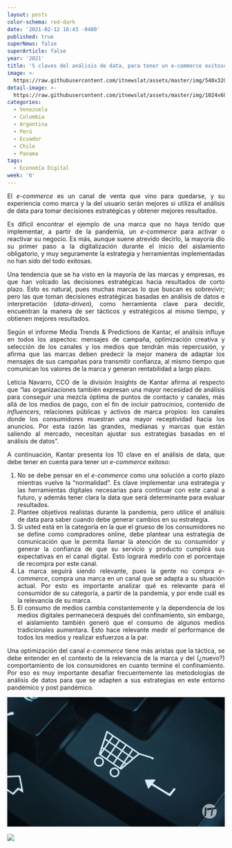 ```yaml
---
layout: posts
color-schema: red-dark
date: '2021-02-12 16:43 -0400'
published: true
superNews: false
superArticle: false
year: '2021'
title: '5 claves del análisis de data, para tener un e-commerce exitoso'
image: >-
  https://raw.githubusercontent.com/itnewslat/assets/master/img/540x320/ecommerce-p.jpg
detail-image: >-
  https://raw.githubusercontent.com/itnewslat/assets/master/img/1024x680/ecommerce-g.jpg
categories:
  - Venezuela
  - Colombia
  - Argentina
  - Perú
  - Ecuador
  - Chile
  - Panama
tags:
  - Economía Digital
week: '6'
---
```

<p style="text-align: justify;">El <em>e-commerce</em> es un canal de venta que vino para quedarse, y su experiencia como marca y la del usuario serán mejores si utiliza el análisis de data para tomar decisiones estratégicas y obtener mejores resultados.</p>
<p style="text-align: justify;">Es difícil encontrar el ejemplo de una marca que no haya tenido que implementar, a partir de la pandemia, un <em>e-commerce</em> para activar o reactivar su negocio. Es más, aunque suene atrevido decirlo, la mayoría dio su primer paso a la digitalización durante el inicio del aislamiento obligatorio, y muy seguramente la estrategia y herramientas implementadas no han sido del todo exitosas.</p>
<p style="text-align: justify;">Una tendencia que se ha visto en la mayoría de las marcas y empresas, es que han volcado las decisiones estratégicas hacia resultados de corto plazo. Esto es natural, pues muchas marcas lo que buscan es sobrevivir; pero las que toman decisiones estratégicas basadas en análisis de datos e interpretación (<em>data-driven</em>), como herramienta clave para decidir, encuentran la manera de ser tácticos y estratégicos al mismo tiempo, y obtienen mejores resultados.</p>
<p style="text-align: justify;">Según el informe Media Trends &amp; Predictions de Kantar, el análisis influye en todos los aspectos: mensajes de campaña, optimización creativa y selección de los canales y los medios que tendrán más repercusión, y afirma que las marcas deben predecir la mejor manera de adaptar los mensajes de sus campañas para transmitir confianza, al mismo tiempo que comunican los valores de la marca y generan rentabilidad a largo plazo.</p>
<p style="text-align: justify;">Leticia Navarro, CCO de la división Insights de Kantar afirma al respecto que “las organizaciones también expresan una mayor necesidad de análisis para conseguir una mezcla óptima de puntos de contacto y canales, más allá de los medios de pago, con el fin de incluir patrocinios, contenido de <em>influencers</em>, relaciones públicas y activos de marca propios: los canales donde los consumidores muestran una mayor receptividad hacia los anuncios. Por esta razón las grandes, medianas y marcas que están saliendo al mercado, necesitan ajustar sus estrategias basadas en el análisis de datos”.</p>
<p style="text-align: justify;">A continuación, Kantar presenta los 10 clave en el análisis de data, que debe tener en cuenta para tener un <em>e-commerce</em> exitoso:</p>

<ol style="text-align: justify;">
	<li>No se debe pensar en el <em>e-commerce</em> como una solución a corto plazo mientras vuelve la “normalidad”. Es clave implementar una estrategia y las herramientas digitales necesarias para continuar con este canal a futuro, y además tener clara la data que será determinante para evaluar resultados.</li>
	<li>Plantee objetivos realistas durante la pandemia, pero utilice el análisis de data para saber cuando debe generar cambios en su estrategia.</li>
	<li>Si usted está en la categoría en la que el grueso de los consumidores no se define como compradores online, debe plantear una estrategia de comunicación que le permita llamar la atención de su consumidor y generar la confianza de que su servicio y producto cumplirá sus expectativas en el canal digital. Esto logrará medirlo con el porcentaje de recompra por este canal.</li>
	<li>La marca seguirá siendo relevante, pues la gente no compra <em>e-commerce</em>, compra una marca en un canal que se adapta a su situación actual. Por esto es importante analizar qué es relevante para el consumidor de su categoría, a partir de la pandemia, y por ende cuál es la relevancia de su marca.</li>
	<li>El consumo de medios cambia constantemente y la dependencia de los medios digitales permanecerá después del confinamiento, sin embargo, el aislamiento también generó que el consumo de algunos medios tradicionales aumentara. Esto hace relevante medir el performance de todos los medios y realizar esfuerzos a la par.</li>
</ol>
<p style="text-align: justify;">Una optimización del canal <em>e-commerce</em> tiene más aristas que la táctica, se debe entender en el contexto de la relevancia de la marca y del (¿nuevo?) comportamiento de los consumidores en cuanto termine el confinamiento. Por eso es muy importante desafiar frecuentemente las metodologías de análisis de datos para que se adapten a sus estrategias en este entorno pandémico y post pandémico.</p>

![](https://raw.githubusercontent.com/itnewslat/assets/master/img/540x320/ecommerce-p.jpg)


<img src="https://tracker.metricool.com/c3po.jpg?hash=56f88a41e39ab42c063cc51676587a04"/>